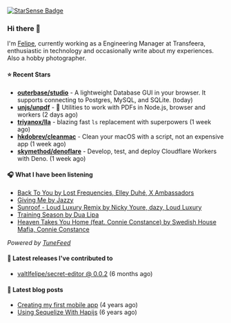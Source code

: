 <a href="https://starsense.app/developer-types" target="_blank"><img src="https://starsense.app/api/badge/?user=valtlfelipe" alt="StarSense Badge"></a>

### Hi there 👋

I'm [Felipe](https://felipevm.com), currently working as a Engineering Manager at Transfeera, enthusiastic in technology and occasionally write about my experiences. Also a hobby photographer.

#### ⭐ Recent Stars
- **[outerbase/studio](https://github.com/outerbase/studio)** - A lightweight Database GUI in your browser. It supports connecting to Postgres, MySQL, and SQLite. (today)
- **[unjs/unpdf](https://github.com/unjs/unpdf)** - 📄 Utilities to work with PDFs in Node.js, browser and workers (2 days ago)
- **[triyanox/lla](https://github.com/triyanox/lla)** - blazing fast `ls` replacement with superpowers (1 week ago)
- **[hkdobrev/cleanmac](https://github.com/hkdobrev/cleanmac)** - Clean your macOS with a script, not an expensive app (1 week ago)
- **[skymethod/denoflare](https://github.com/skymethod/denoflare)** - Develop, test, and deploy Cloudflare Workers with Deno. (1 week ago)

#### 🎧 What I have been listening
- [Back To You by Lost Frequencies, Elley Duhé, X Ambassadors](https://open.spotify.com/track/4PdSICTVRI1xrXZM1sOSCe)
- [Giving Me by Jazzy](https://open.spotify.com/track/2pe4teHX2j6Z0kGN3RgwSF)
- [Sunroof - Loud Luxury Remix by Nicky Youre, dazy, Loud Luxury](https://open.spotify.com/track/1E8i4Xq9tH2LVWC0b1Sptj)
- [Training Season by Dua Lipa](https://open.spotify.com/track/6Qb7YsAqH4wWFUMbGsCpap)
- [Heaven Takes You Home (feat. Connie Constance) by Swedish House Mafia, Connie Constance](https://open.spotify.com/track/3nEHrvNNtgLv9rneTAYVr4)

_Powered by [TuneFeed](https://tunefeed.app?ref=valtlfelipe-gh-profile)_ 

#### 🚀 Latest releases I've contributed to


- [valtlfelipe/secret-editor @ 0.0.2](https://github.com/valtlfelipe/secret-editor/releases/tag/0.0.2) (6 months ago)

#### 📄 Latest blog posts
- [Creating my first mobile app](https://felipevm.com/posts/creating-my-first-mobile-app/) (4 years ago)
- [Using Sequelize With Hapijs](https://felipevm.com/posts/using-sequelize-with-hapijs/) (6 years ago)
